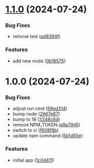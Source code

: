 # [1.1.0](https://github.com/d-sanderson/flask-app-semantic-release/compare/v1.0.0...v1.1.0) (2024-07-24)


### Bug Fixes

* remove test ([ad8394f](https://github.com/d-sanderson/flask-app-semantic-release/commit/ad8394f9e83fd4b35967ebef33b4a04a7c5f9b69))


### Features

* add new route ([0b18575](https://github.com/d-sanderson/flask-app-semantic-release/commit/0b18575c27e4cc8aa884e27c2d4061f61ff45f70))

# 1.0.0 (2024-07-24)


### Bug Fixes

* adjust run cmd ([59ed314](https://github.com/d-sanderson/flask-app-semantic-release/commit/59ed3146a9d0a71c6150c8a62c4b12f86197d0c8))
* bump node ([2667e67](https://github.com/d-sanderson/flask-app-semantic-release/commit/2667e6781dd0ed461c13ee5a112803cd9430b037))
* bump to 18 ([3348c6d](https://github.com/d-sanderson/flask-app-semantic-release/commit/3348c6db0a1c9e5e63bcfe11c5297d58bbd72707))
* remove NPM_TOKEN ([a9a79d5](https://github.com/d-sanderson/flask-app-semantic-release/commit/a9a79d5632fb0ee82c4cc78ebd97335b3f0982ff))
* switch to ci ([f608f8b](https://github.com/d-sanderson/flask-app-semantic-release/commit/f608f8bf7baf97599da4c8f504fb45220c699935))
* update npm command ([5b1d55e](https://github.com/d-sanderson/flask-app-semantic-release/commit/5b1d55e9c0992c89197d72c58dd8a1b4788939a5))


### Features

* initial app ([1c0d411](https://github.com/d-sanderson/flask-app-semantic-release/commit/1c0d4113fd9394ace1013efe5bf46070c4e19295))
